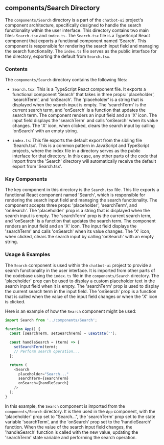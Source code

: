 
## components/Search Directory

The `components/Search` directory is a part of the `chatbot-ui` project's component architecture, specifically designed to handle the search functionality within the user interface. This directory contains two main files: `Search.tsx` and `index.ts`. The `Search.tsx` file is a TypeScript React component that exports a functional component named 'Search'. This component is responsible for rendering the search input field and managing the search functionality. The `index.ts` file serves as the public interface for the directory, exporting the default from `Search.tsx`.

### Contents

The `components/Search` directory contains the following files:

- `Search.tsx`: This is a TypeScript React component file. It exports a functional component 'Search' that takes in three props: 'placeholder', 'searchTerm', and 'onSearch'. The 'placeholder' is a string that is displayed when the search input is empty. The 'searchTerm' is the current search term, and 'onSearch' is a function that updates the search term. The component renders an input field and an 'X' icon. The input field displays the 'searchTerm' and calls 'onSearch' when its value changes. The 'X' icon, when clicked, clears the search input by calling 'onSearch' with an empty string.

- `index.ts`: This file exports the default export from the sibling file 'Search.tsx'. This is a common pattern in JavaScript and TypeScript projects, where the index file in a directory serves as the public interface for that directory. In this case, any other parts of the code that import from the 'Search' directory will automatically receive the default export from 'Search.tsx'.

### Key Components

The key component in this directory is the `Search.tsx` file. This file exports a functional React component named 'Search', which is responsible for rendering the search input field and managing the search functionality. The component accepts three props: 'placeholder', 'searchTerm', and 'onSearch'. The 'placeholder' prop is a string that is displayed when the search input is empty. The 'searchTerm' prop is the current search term, and 'onSearch' is a function that updates the search term. The component renders an input field and an 'X' icon. The input field displays the 'searchTerm' and calls 'onSearch' when its value changes. The 'X' icon, when clicked, clears the search input by calling 'onSearch' with an empty string.

### Usage & Examples

The `Search` component is used within the `chatbot-ui` project to provide a search functionality in the user interface. It is imported from other parts of the codebase using the `index.ts` file in the `components/Search` directory. The 'placeholder' prop can be used to display a custom placeholder text in the search input field when it is empty. The 'searchTerm' prop is used to display the current search term in the input field. The 'onSearch' prop is a function that is called when the value of the input field changes or when the 'X' icon is clicked.

Here is an example of how the `Search` component might be used:

```typescript
import Search from '../components/Search';

function App() {
  const [searchTerm, setSearchTerm] = useState('');

  const handleSearch = (term) => {
    setSearchTerm(term);
    // Perform search operation...
  };

  return (
    <Search
      placeholder="Search..."
      searchTerm={searchTerm}
      onSearch={handleSearch}
    />
  );
}
```

In this example, the `Search` component is imported from the `components/Search` directory. It is then used in the `App` component, with the 'placeholder' prop set to "Search...", the 'searchTerm' prop set to the state variable 'searchTerm', and the 'onSearch' prop set to the 'handleSearch' function. When the value of the search input field changes, the 'handleSearch' function is called with the new value, updating the 'searchTerm' state variable and performing the search operation.
